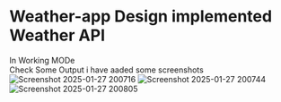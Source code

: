 # Weather-app Design implemented Weather API 

 In Working MODe  
 Check Some Output i have aaded some screenshots
![Screenshot 2025-01-27 200716](https://github.com/user-attachments/assets/5ca10c7b-6f39-4dc2-b859-27b91aebd688)
![Screenshot 2025-01-27 200744](https://github.com/user-attachments/assets/972f4f03-7646-403f-832b-41d7507272db)
![Screenshot 2025-01-27 200805](https://github.com/user-attachments/assets/63d97f01-35fa-4ed1-8646-97251dcf1849)
